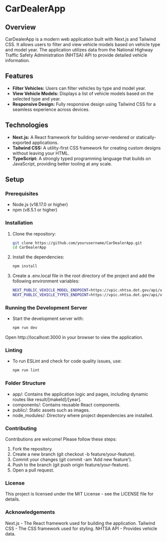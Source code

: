 # CarDealerApp

## Overview

CarDealerApp is a modern web application built with Next.js and Tailwind CSS. It allows users to filter and view vehicle models based on vehicle type and model year. The application utilizes data from the National Highway Traffic Safety Administration (NHTSA) API to provide detailed vehicle information.

## Features

- **Filter Vehicles:** Users can filter vehicles by type and model year.
- **View Vehicle Models:** Displays a list of vehicle models based on the selected type and year.
- **Responsive Design:** Fully responsive design using Tailwind CSS for a seamless experience across devices.

## Technologies

- **Next.js:** A React framework for building server-rendered or statically-exported applications.
- **Tailwind CSS:** A utility-first CSS framework for creating custom designs without leaving your HTML.
- **TypeScript:** A strongly typed programming language that builds on JavaScript, providing better tooling at any scale.

## Setup

### Prerequisites

- Node.js (v18.17.0 or higher)
- npm (v8.5.1 or higher)

### Installation

1. Clone the repository:
   ```bash
   git clone https://github.com/yourusername/CarDealerApp.git
   cd CarDealerApp
   ```

2. Install the dependencies:
    ```bash
    npm install
    ```

3. Create a .env.local file in the root directory of the project and add the following environment variables:
    ```bash
    NEXT_PUBLIC_VEHICLE_MODEL_ENDPOINT=https://vpic.nhtsa.dot.gov/api/vehicles/GetModelsForMakeIdYear/makeId/${makeId}/modelyear/${year}?format=json
    NEXT_PUBLIC_VEHICLE_TYPES_ENDPOINT=https://vpic.nhtsa.dot.gov/api/vehicles/GetMakesForVehicleType/car?format=json
    ```

### Running the Development Server

- Start the development server with:
    ```bash
    npm run dev
    ```
Open http://localhost:3000 in your browser to view the application.

### Linting
- To run ESLint and check for code quality issues, use:
    ```bash
    npm run lint
    ```

### Folder Structure
- app/: Contains the application logic and pages, including dynamic routes like result/[makeId]/[year].
- components/: Contains reusable React components.
- public/: Static assets such as images.
- node_modules/: Directory where project dependencies are installed.

### Contributing
Contributions are welcome! Please follow these steps:

1. Fork the repository.
2. Create a new branch (git checkout -b feature/your-feature).
3. Commit your changes (git commit -am 'Add new feature').
4. Push to the branch (git push origin feature/your-feature).
5. Open a pull request.

### License
This project is licensed under the MIT License - see the LICENSE file for details.

### Acknowledgements
Next.js - The React framework used for building the application.
Tailwind CSS - The CSS framework used for styling.
NHTSA API - Provides vehicle data.
